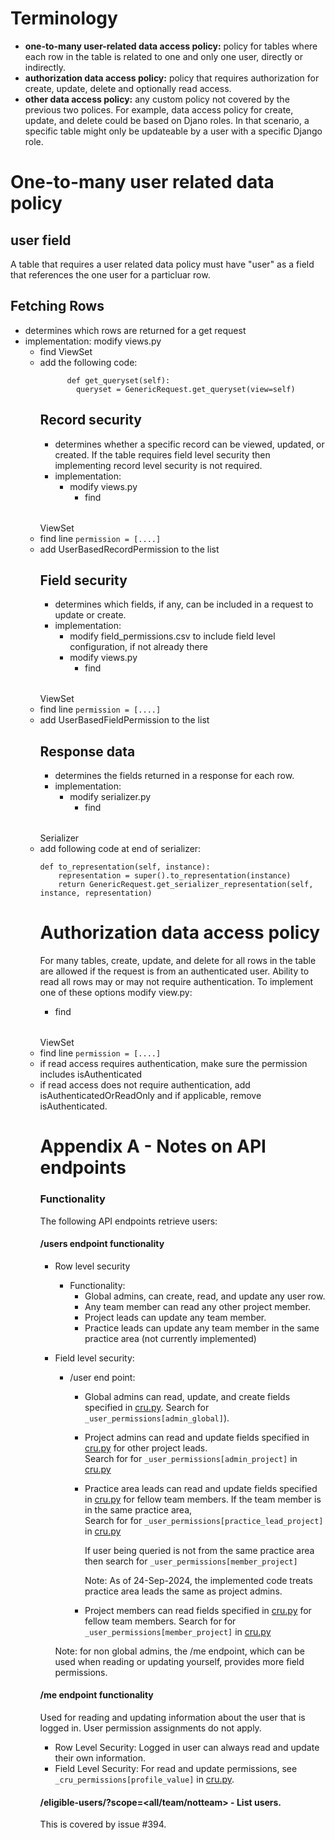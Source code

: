 # Terminology

- **one-to-many user-related data access policy:** policy for tables where each row in the table is related to one and only one user, directly or indirectly.
- **authorization data access policy:** policy that requires authorization for create, update, delete and optionally read access.
- **other data access policy:** any custom policy not covered by the previous two polices.  For example, data access policy for create, update, and delete could be based on Djano roles.  In that scenario, a specific table might only be updateable by a user with a specific Django role.

# One-to-many user related data policy

## user field

A table that requires a user related data policy must have "user" as a field that references the one user for a particluar row.

## Fetching Rows

- determines which rows are returned for a get request
- implementation:
    modify views.py
    - find <table>ViewSet
    - add the following code:

```
      def get_queryset(self):
        queryset = GenericRequest.get_queryset(view=self)
```

## Record security

- determines whether a specific record can be viewed, updated, or created.  If the table requires field level security then implementing record level security is not required.
- implementation:
    - modify views.py
        - find <table>ViewSet
        - find line `permission = [....]`
        - add UserBasedRecordPermission to the list

## Field security

- determines which fields, if any, can be included in a request to update or create.
- implementation:
    - modify field_permissions.csv to include field level configuration, if not already there
    - modify views.py
        - find <table>ViewSet
        - find line `permission = [....]`
        - add UserBasedFieldPermission to the list

## Response data

- determines the fields returned in a response for each row.
- implementation:
    - modify serializer.py
        - find <table>Serializer
        - add following code at end of serializer:

```
def to_representation(self, instance):
    representation = super().to_representation(instance)
    return GenericRequest.get_serializer_representation(self, instance, representation)
```

# Authorization data access policy

For many tables, create, update, and delete for all rows in the table are allowed if the request is from an authenticated user.  Ability to read all rows may or may not require authentication.  To implement one of these
options modify view.py:

- find <table>ViewSet
- find line `permission = [....]`
- if read access requires authentication, make sure the permission includes isAuthenticated
- if read access does not require authentication, add isAuthenticatedOrReadOnly and if applicable, remove isAuthenticated.

# Appendix A - Notes on API endpoints

### Functionality

The following API endpoints retrieve users:

#### /users endpoint functionality

- Row level security

    - Functionality:
        - Global admins, can create, read, and update any user row.
        - Any team member can read any other project member.
        - Project leads can update any team member.
        - Practice leads can update any team member in the same practice area (not currently implemented)

- Field level security:

    - /user end point:
        - Global admins can read, update, and create fields specified in
            [cru.py](../../app/core/cru.py).  Search for
            `_user_permissions[admin_global]`).

        - Project admins can read and update fields specified in
            [cru.py](../../app/core/cru.py) for other project leads.\
            Search for for `_user_permissions[admin_project]` in [cru.py](../../app/core/cru.py)

        - Practice area leads can read and update fields specified in
            [cru.py](../../app/core/cru.py) for fellow team members.  If
            the team member is in the same practice area,\
            Search for for `_user_permissions[practice_lead_project]` in [cru.py](../../app/core/cru.py)

            If user being queried is not from the same practice area then search for `_user_permissions[member_project]`

            Note: As of 24-Sep-2024, the implemented code treats practice area leads the same as project
            admins.

        - Project members can read fields specified in
            [cru.py](../../app/core/cru.py) for fellow team members.
            Search for for `_user_permissions[member_project]` in [cru.py](../../app/core/cru.py)

    Note: for non global admins, the /me endpoint, which can be used when reading or
    updating yourself, provides more field permissions.

#### /me endpoint functionality

Used for reading and updating information about the user that is logged in.  User permission assignments do not apply.

- Row Level Security: Logged in user can always read and update their own information.
- Field Level Security: For read and update permissions, see `_cru_permissions[profile_value]` in [cru.py](../../app/core/cru.py).

#### /eligible-users/<project id>?scope=\<all/team/notteam> - List users.

This is covered by issue #394.
